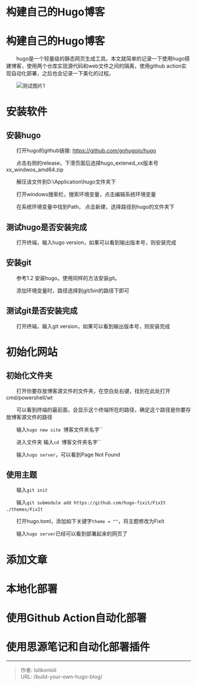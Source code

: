 # 构建自己的Hugo博客

# 构建自己的Hugo博客

　　hugo是一个轻量级的静态网页生成工具。本文就简单的记录一下使用hugo搭建博客，使用两个仓库实现源代码和web文件之间的隔离，使用github action实现自动化部署，之后也会记录一下美化的过程。

　　![](http://127.0.0.1:6806/assets/image-20231127201019-zlo707q.png "测试图片1")

# 安装软件

## 安装hugo

　　打开hugo的github链接: https://github.com/gohugoio/hugo

　　点击右侧的release，下滑页面后选择hugo_extened_xx版本号xx_windwos_amd64.zip

　　解压该文件到D:\Application\hugo文件夹下

　　打开windows搜索栏，搜索环境变量，点击编辑系统环境变量

　　在系统环境变量中找到Path， 点击新建，选择路径到hugo的文件夹下

## 测试hugo是否安装完成

　　打开终端，输入hugo version，如果可以看到输出版本号，则安装完成

## 安装git

　　参考1.2 安装hugo。使用同样的方法安装git。

　　添加环境变量时，路径选择到git/bin的路径下即可

## 测试git是否安装完成

　　打开终端，输入git version，如果可以看到输出版本号，则安装完成

# 初始化网站

## 初始化文件夹

　　打开你要存放博客源文件的文件夹，在空白处右键，找到在此处打开cmd/powershell/wt

　　可以看到终端的最前面，会显示这个终端所在的路径，确定这个路径是你要存放博客源文件的路径

　　输入`hugo new site `博客文件夹名字``​

　　进入文件夹 输入`cd `博客文件夹名字``​

　　输入`hugo server`​，可以看到Page Not Found

## 使用主题

　　输入`git init`​

　　输入`git submodule add https://github.com/hugo-fixit/FixIt     ./themes/FixIt`​

　　打开hugo.toml，添加如下关键字`theme = ""`​，将主题修改为FixIt

　　输入`hugo server`​已经可以看到部署起来的网页了

# 添加文章

# 本地化部署

# 使用Github Action自动化部署

# 使用思源笔记和自动化部署插件


---

> 作者: lolikonloli  
> URL: /build-your-own-hugo-blog/  

